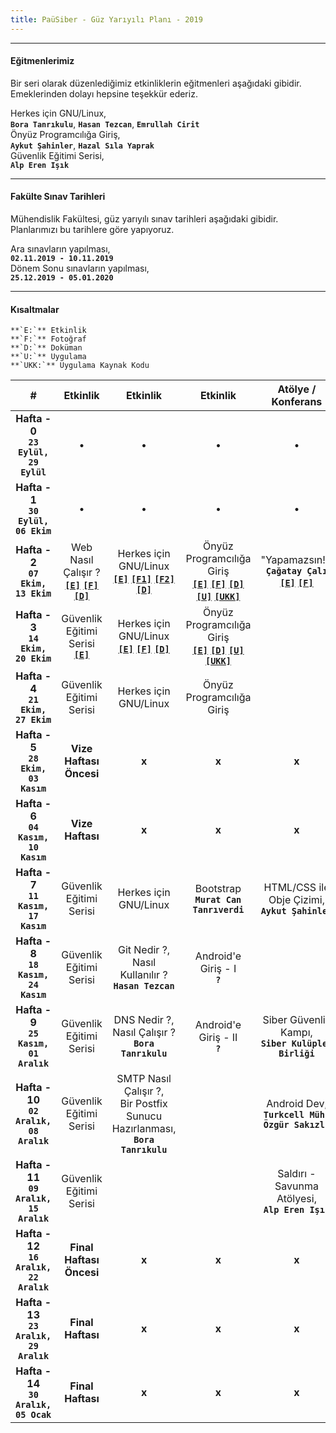 ```yaml
---
title: PaüSiber - Güz Yarıyılı Planı - 2019
---
```


---

#### Eğitmenlerimiz
Bir seri olarak düzenlediğimiz etkinliklerin eğitmenleri aşağıdaki gibidir. Emeklerinden dolayı hepsine teşekkür ederiz.  

Herkes için GNU/Linux,  
**`Bora Tanrıkulu`**, **`Hasan Tezcan`**, **`Emrullah Cirit`**  
Önyüz Programcılığa Giriş,  
**`Aykut Şahinler`**, **`Hazal Sıla Yaprak`**  
Güvenlik Eğitimi Serisi,  
**`Alp Eren Işık`**

---

#### Fakülte Sınav Tarihleri  
Mühendislik Fakültesi, güz yarıyılı sınav tarihleri aşağıdaki gibidir. Planlarımızı bu tarihlere göre yapıyoruz.  

Ara sınavların yapılması,  
**`02.11.2019 - 10.11.2019`**  
Dönem Sonu sınavların yapılması,  
**`25.12.2019 - 05.01.2020`**

---

#### Kısaltmalar   
	**`E:`** Etkinlik  
	**`F:`** Fotoğraf  
	**`D:`** Doküman  
	**`U:`** Uygulama  
	**`UKK:`** Uygulama Kaynak Kodu

| # | Etkinlik | Etkinlik | Etkinlik | Atölye / Konferans | Eğlence |
|:-:|:--------:|:--------:|:--------:|:------:|:-------:|
| **Hafta - 0**<br>**`23 Eylül,`<br>`29 Eylül`** | &bull; | &bull; | &bull; | &bull; | **Tanışma**<br>[**`[E]`**](https://kommunity.com/pausiber/events/pausiber-tanisma-etkinligi) [**`[F1]`**](https://www.instagram.com/p/B2304mJAXT8/) [**`[F2]`**](https://www.instagram.com/p/B3B0NBLApCt/) [**`[F3]`**](https://kommunity.com/pausiber/events/pausiber-tanisma-etkinligi/photos) |
| **Hafta - 1**<br>**`30 Eylül,`<br>`06 Ekim`** | &bull; | &bull; | &bull; | &bull; | &bull; |
| **Hafta - 2**<br>**`07 Ekim,`<br>`13 Ekim`** | Web Nasıl Çalışır ?<br>[**`[E]`**](https://kommunity.com/pausiber/events/web-nasil-calisir) [**`[F]`**](https://kommunity.com/pausiber/events/web-nasil-calisir/photos) [**`[D]`**](https://ders.im/dokuman/web-sayfasi-nedir-nasil-calisir-pausiber) | Herkes için GNU/Linux<br>[**`[E]`**](https://kommunity.com/pausiber/events/herkes-icin-gnulinux) [**`[F1]`**](https://www.instagram.com/p/B3XuEZ5AEvO/) [**`[F2]`**](https://kommunity.com/pausiber/events/herkes-icin-gnulinux/photos) [**`[D]`**](https://github.com/PauSiber/gnulinux/blob/master/hafta0/hafta0.md) | Önyüz Programcılığa Giriş<br>[**`[E]`**](https://kommunity.com/pausiber/events/onyuz-programlamaya-giris-egitimi-html-css) [**`[F]`**](https://kommunity.com/pausiber/events/onyuz-programlamaya-giris-egitimi-html-css/photos) [**`[D]`**](https://github.com/PauSiber/frontend/blob/master/_data/_documents/week_1/README.md) [**`[U]`**](https://pausiber.xyz/buyuyen_harry_potter/) [**`[UKK]`**](https://github.com/PauSiber/frontend/tree/master/_data/_examples/week_1/buyuyen_harry_potter) | "Yapamazsın!",<br>**`Çağatay Çalı`**<br>[**`[E]`**](https://kommunity.com/pausiber/events/cagatay-cali-yapamazsin) [**`[F]`**](https://kommunity.com/pausiber/events/cagatay-cali-yapamazsin/photos) | **Kahvaltı**<br>[**`[E]`**](https://kommunity.com/pausiber/events/kahvalti-etkinligi) [**`[F1]`**](https://www.instagram.com/p/B3PUMtNAKey/) [**`[F2]`**](https://kommunity.com/pausiber/events/kahvalti-etkinligi/photos) |
| **Hafta - 3**<br>**`14 Ekim,`<br>`20 Ekim`** | Güvenlik Eğitimi Serisi<br>[**`[E]`**](https://kommunity.com/pausiber/events/guvenlik-egitim-serisi) | Herkes için GNU/Linux<br>[**`[E]`**](https://kommunity.com/pausiber/events/herkes-icin-gnulinux-1) [**`[F]`**](https://kommunity.com/pausiber/events/herkes-icin-gnulinux-1/photos) [**`[D]`**](https://github.com/PauSiber/gnulinux/blob/master/hafta1/hafta1.md) | Önyüz Programcılığa Giriş<br>[**`[E]`**](https://kommunity.com/pausiber/events/onyuz-programlamaya-giris) [**`[D]`**](https://github.com/PauSiber/frontend/blob/master/_data/_documents/week_2/README.md) [**`[U]`**](https://pausiber.xyz/fotograf_listesi_sitesi/) [**`[UKK]`**](https://github.com/PauSiber/frontend/tree/master/_data/_examples/week_2/fotograf_listesi_sitesi) | |
| **Hafta - 4**<br>**`21 Ekim,`<br>`27 Ekim`** | Güvenlik Eğitimi Serisi | Herkes için GNU/Linux | Önyüz Programcılığa Giriş | |
| **Hafta - 5**<br>**`28 Ekim,`<br>`03 Kasım`** | **Vize Haftası Öncesi** | **x** | **x** | **x** | **x** |
| **Hafta - 6**<br>**`04 Kasım,`<br>`10 Kasım`** | **Vize Haftası** | **x** | **x** | **x** | **x** |
| **Hafta - 7**<br>**`11 Kasım,`<br>`17 Kasım`** | Güvenlik Eğitimi Serisi | Herkes için GNU/Linux | Bootstrap<br>**`Murat Can Tanrıverdi`** | HTML/CSS ile Obje Çizimi,<br>**`Aykut Şahinler`** |
| **Hafta - 8**<br>**`18 Kasım,`<br>`24 Kasım`** | Güvenlik Eğitimi Serisi | Git Nedir ?,<br>Nasıl Kullanılır ?<br>**`Hasan Tezcan`** | Android'e Giriş - I<br>**`?`** | |
| **Hafta - 9**<br>**`25 Kasım,`<br>`01 Aralık`** | Güvenlik Eğitimi Serisi | DNS Nedir ?,<br>Nasıl Çalışır ?<br>**`Bora Tanrıkulu`** | Android'e Giriş - II<br>**`?`** | Siber Güvenlik Kampı,<br>**`Siber Kulüpler Birliği`** |
| **Hafta - 10**<br>**`02 Aralık,`<br>`08 Aralık`** | Güvenlik Eğitimi Serisi | SMTP Nasıl Çalışır ?,<br>Bir Postfix Sunucu Hazırlanması,<br>**`Bora Tanrıkulu`** | | Android Dev,<br>**`Turkcell Müh.`<br>`Özgür Sakızlı`** |
| **Hafta - 11**<br>**`09 Aralık,`<br>`15 Aralık`** | Güvenlik Eğitimi Serisi | |  | Saldırı - Savunma Atölyesi,<br>**`Alp Eren Işık`** |
| **Hafta - 12**<br>**`16 Aralık,`<br>`22 Aralık`** | **Final Haftası Öncesi** | **x** | **x** | **x** | **x** |
| **Hafta - 13**<br>**`23 Aralık,`<br>`29 Aralık`** | **Final Haftası** | **x** | **x** | **x** | **x** |
| **Hafta - 14**<br>**`30 Aralık, 05 Ocak`** | **Final Haftası** | **x** | **x** | **x** | **x** |

